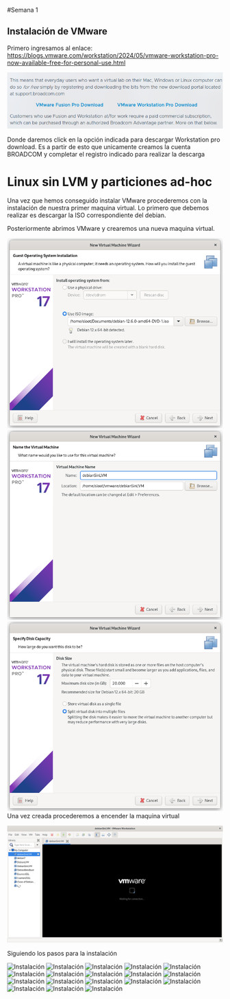 #Semana 1

## Instalación de VMware 

Primero ingresamos al enlace: https://blogs.vmware.com/workstation/2024/05/vmware-workstation-pro-now-available-free-for-personal-use.html 

![Pagina VMware](Imgs/Img_0.png)

Donde daremos click en la opción indicada para descargar Workstation pro download. Es a partir de esto que unicamente creamos la cuenta BROADCOM y completar el registro indicado para realizar la descarga 

# Linux sin LVM y particiones ad-hoc 

Una vez que hemos conseguido instalar VMware procederemos con la instalación de nuestra primer maquina virtual. Lo primero que debemos realizar es descargar la ISO correspondiente del debian.

Posteriormente abrimos VMware y crearemos una nueva maquina virtual.

![crearMV](Imgs/Img_1.png)
![crearMV](Imgs/Img_2.png)
![crearMV](Imgs/Img_3.png)
Una vez creada procederemos a encender la maquina virtual

![encender](Imgs/Img_4.png)

Siguiendo los pasos para la instalación 

![Instalación](Imgs/Img_15)
![Instalación](Imgs/Img_5)
![Instalación](Imgs/Img_6)
![Instalación](Imgs/Img_7)
![Instalación](Imgs/Img_8)
![Instalación](Imgs/Img_9)
![Instalación](Imgs/Img_10)
![Instalación](Imgs/Img_11)
![Instalación](Imgs/Img_12)
![Instalación](Imgs/Img_16)
![Instalación](Imgs/Img_17)
![Instalación](Imgs/Img_18)
![Instalación](Imgs/Img_19)
![Instalación](Imgs/Img_20)
![Instalación](Imgs/Img_21)
![Instalación](Imgs/Img_22)
![Instalación](Imgs/Img_23)
![Instalación](Imgs/Img_24)

